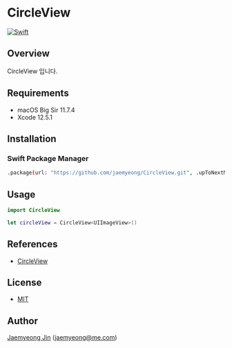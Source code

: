 # CircleView

[![Swift](https://github.com/jaemyeong/CircleView/actions/workflows/swift.yml/badge.svg)](https://github.com/jaemyeong/CircleView/actions/workflows/swift.yml)

## Overview

CircleView 입니다.

## Requirements

- macOS Big Sir 11.7.4
- Xcode 12.5.1

## Installation

### Swift Package Manager

```bash
.package(url: "https://github.com/jaemyeong/CircleView.git", .upToNextMajor(from: "0.1.0"))
```

## Usage

```swift
import CircleView

let circleView = CircleView<UIImageView>()
```

## References

- [CircleView](https://github.com/jaemyeong/CircleView/docs/documentation/circleview/)

## License

- [MIT](LICENSE)

## Author

[Jaemyeong Jin](https://github.com/jaemyeong) ([jaemyeong@me.com](mailto:jaemyeong@me.com))
